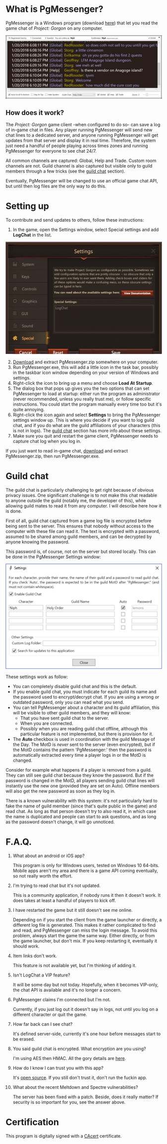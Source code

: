 # What is PgMessenger?
PgMessenger is a Windows program (download [here](https://github.com/dlebansais/PgMessenger/releases/download/v1.0.0.89/PgMessenger.zip)) that let you read the game chat of *Project: Gorgon* on any computer.

![Screenshot](/Doc/Screenshot.png?raw=true "Screenshot Example")


## How does it work?
The *Project: Gorgon* game client -when configured to do so- can save a log of in-game chat in files. Any player running PgMessenger will send new chat lines to a dedicated server, and anyone running PgMessenger will get updates from that server and display it in real time. Therefore, the system just need a handful of people playing across times zones and running PgMessenger for everyone to see chat 24/7.

All common channels are captured: Global, Help and Trade. Custom room channels are not. Guild channel is also captured but visible only to guild members through a few tricks (see the [guild chat](#guild-chat) section).

Eventually, PgMessenger will be changed to use an official game chat API, but until then log files are the only way to do this.

# Setting up
To contribute and send updates to others, follow these instructions:
1. In the game, open the Settings window, select Special settings and add **LogChat** in the list.

![LogChat](/Doc/GameSettings.png?raw=true "The Settings window")

2. [Download](https://github.com/dlebansais/PgMessenger/releases/download/v1.0.0.89/PgMessenger.zip) and extract PgMessenger.zip somewhere on your computer.
3. Run PgMessenger.exe, this will add a little icon in the task bar, possibly in the taskbar icon window depending on your version of Windows and settings.
4. Right-click the icon to bring up a menu and choose **Load At Startup**.
5. The dialog box that pops up gives you the two options that can set PgMessenger to load at startup: either run the program as administrator (never recommended, unless you really trust me), or follow specific instructions. You could start the program manually every time too but it's quite annoying.
6. Right-click the icon again and select **Settings** to bring the PgMessenger settings window up. This is where you decide if you want to log guild chat, and if you do what are the guild affiliations of your characters (this is not in logs). The [guild chat](#guild-chat) section has more info about these settings.
6. Make sure you quit and restart the game client, PgMessenger needs to capture chat log when you log in.

If you just want to read in-game chat, [download](https://github.com/dlebansais/PgMessenger/releases/download/v1.0.0.89/PgMessenger.zip) and extract PgMessenger.zip, then run PgMessenger.exe.

# Guild chat
The guild chat is particularly challenging to get right because of obvious privacy issues. One significant challenge is to not make this chat readable to anyone outside the guild (notably me, the developer of this), while allowing guild mates to read it from any computer. I will describe here how it is done.

First of all, guild chat captured from a game log file is encrypted before being sent to the server. This ensures that nobody without access to the computer with these file can read it. The text is encrypted with a password, assumed to be shared among guild members, and can be decrypted by anyone knowing the password.

This password is, of course, not on the server but stored locally. This can be done in the PgMessenger Settings window:

![LogChat](/Doc/PgMessengerSettings.png?raw=true "The Settings window")

These settings work as follow:

* You can completely disable guild chat and this is the default.
* If you enable guild chat, you must indicate for each guild its name and the password used to encrypt/decrypt chat. If you are using a wrong or outdated password, only you can read what you send.
* You can tell PgMessenger about a character and its guild affiliation, this will be visible to other guild members, and they will know:
  * That you have sent guild chat to the server.
  * When you are connected.
  * Possibly when you are reading guild chat offline, although this particular feature is not implemented, but there is provision for it.
* The **Auto** checkbox is used in coordination with the guild Message of the Day. The MotD is *never* sent to the server (even encrypted), but if the MotD contains the pattern 'PgMessenger:' then the password is automatically extracted every time a player logs in or the MotD is changed.

Consider for example what happens if a player is removed from a guild. They can still see guild chat because they know the password. But if the password is changed in the MotD, all players sending guild chat lines will instantly use the new one (provided they are set on Auto). Offline members will also get the new password as soon as they log in.

There is a known vulnerability with this system: it's not particularly hard to fake the name of guild member (since that's quite public in the game) and read chat. As long as that person doesn't try to also read it, in which case the name is duplicated and people can start to ask questions, and as long as the password doesn't change, it will go unnoticed.

# F.A.Q.

1. What about an android or iOS app?

	This program is only for Windows users, tested on Windows 10 64-bits. Mobile apps aren't my area and there is a game API coming eventually, so not really worth the effort.

2. I'm trying to read chat but it's not updated.

	This is a community application, if nobody runs it then it doesn't work. It does takes at least a handful of players to kick off.

3. I have restarted the game but it still doesn't see me online.

	Depending on if you start the client from the game launcher or directly, a different log file is generated. This makes it rather complicated to find and read, and PgMessenger can miss the login message. To avoid this problem, always start the game the same way. Either directly, or from the game launcher, but don't mix. If you keep restarting it, eventually it should work.
    
4. Item links don't work.
	
    This feature is not available yet, but I'm thinking of adding it.
    
5. Isn't LogChat a VIP feature?
	
    It will be some day but not today. Hopefully, when it becomes VIP-only, the chat API is available and it's no longer a concern.

6. PgMessenger claims I'm connected but I'm not.
	
    Currently, if you just log out it doesn't say in logs, not until you log on a different character or quit the game.

7. How far back can I see chat?
	
    It's defined server-side, currently it's one hour before messages start to be erased.

8. You said guild chat is encrypted. What encryption are you using?

	I'm using AES then HMAC. All the gory details are [here](https://github.com/dlebansais/PgMessenger/blob/master/PgMessenger/Encryption.cs).
    
9. How do I know I can trust you with this app?

	It's [open source](https://github.com/dlebansais/PgMessenger). If you still don't trust it, don't run the fuckin app.
    
10. What about the recent Meltdown and Spectre vulnerabilities?

	The server has been fixed with a patch. Beside, does it really matter? If security is so important for you, see the answer above.


# Certification
This program is digitally signed with a [CAcert](https://www.cacert.org/) certificate.

